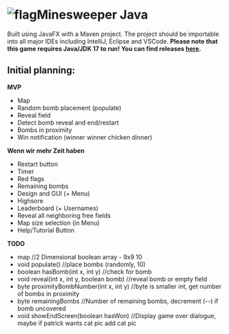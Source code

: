 # ![flag](https://github.com/justacoasterfan/minesweeper/assets/45495307/fdab7953-f87f-4a35-9ddd-bea73b1bc2f6)Minesweeper Java
Built using JavaFX with a Maven project. The project should be importable into all major IDEs including IntelliJ, Eclipse and VSCode. 
**Please note that this game requires Java/JDK 17 to run! You can find releases [here](https://adoptium.net/de/temurin/releases/).**


## Initial planning:
**MVP**
- Map
- Random bomb placement (populate)
- Reveal field
- Detect bomb reveal and end/restart
- Bombs in proximity
- Win notification (winner winner chicken dinner)

**Wenn wir mehr Zeit haben**
- Restart button
- Timer
- Red flags
- Remaining bombs
- Design and GUI (+ Menu)
- Highsore
- Leaderboard (+ Usernames)
- Reveal all neighboring free fields
- Map size selection (in Menu)
- Help/Tutorial Button

**TODO**
- map //2 Dimensional boolean array - 9x9 10
- void populate() //place bombs (randomly, 10)
- boolean hasBomb(int x, int y) //check for bomb
- void reveal(int x, int y, boolean bomb) //reveal bomb or empty field
- byte proximityBombNumber(int x, int y) //byte is smaller int, get number of bombs in proximity
- byte remainingBombs //Number of remaining bombs, decrement (--) if bomb uncovered
- void showEndScreen(boolean hasWon) //Display game over dialogue, maybe if patrick wants cat pic add cat pic
